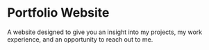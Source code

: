 # Portfolio Website
A website designed to give you an insight into my projects, my work experience, and an opportunity to reach out to me.

